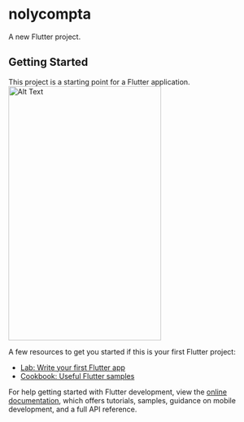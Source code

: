 # nolycompta

A new Flutter project.

## Getting Started

This project is a starting point for a Flutter application.
<img src="https://user-images.githubusercontent.com/61989780/231281993-421d117e-39a7-4867-98dc-38f06924bfb5.png" alt="Alt Text" style="height: 500px; width: 300px;">



A few resources to get you started if this is your first Flutter project:

- [Lab: Write your first Flutter app](https://docs.flutter.dev/get-started/codelab)
- [Cookbook: Useful Flutter samples](https://docs.flutter.dev/cookbook)

For help getting started with Flutter development, view the
[online documentation](https://docs.flutter.dev/), which offers tutorials,
samples, guidance on mobile development, and a full API reference.
